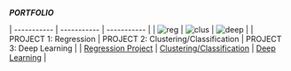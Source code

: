 ***PORTFOLIO***

| ----------- | ----------- | ----------- |
| ![reg](https://higherlogicdownload.s3.amazonaws.com/IMWUC/UploadedImages/92757287-d116-4157-b004-c2a0aba1b048/linear-regression-in-machine-learning.png)
 | ![clus](https://i.stack.imgur.com/Ae6qa.png) | ![deep](https://miro.medium.com/max/453/1*51D0MqtqHu3h2vTE5oJ-7g.png) |
| PROJECT 1: Regression | PROJECT 2: Clustering/Classification |  PROJECT 3: Deep Learning |
| [Regression Project](https://www.google.com) | [Clustering/Classification](https://www.google.com) |  [Deep Learning](https://www.google.com) |
